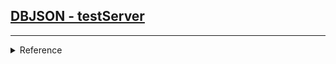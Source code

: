 
<h2><a href='https://dbjson.github.io/testserver/' target='_blank'>DBJSON - testServer</a></h2>
<hr>

<details>
  <summary>Reference</summary>
  
<a href="https://github.com/dbjson/testserver/edit/master/README.md" target="_blank">Editor</a>

<a href="https://guides.github.com/features/mastering-markdown/" target="_blank">Markdown</a>

<a href='https://github.com/dbjson/testserver/settings' target="_blank">Repository Settings</a>

<a href='https://help.github.com/categories/github-pages-basics/' target='_blank'>Documentation</a>

</details>



